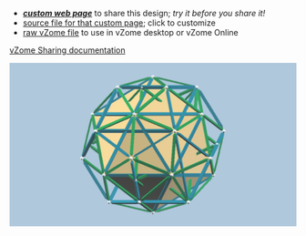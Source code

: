 
 - [***custom web page***][post] to share this design; *try it before you share it!*
 - [source file for that custom page][source]; click to customize
 - [raw vZome file][raw] to use in vZome desktop or vZome Online

[vZome Sharing documentation](https://vzome.github.io/vzome/sharing.html#how-it-works)

![Image](<Keplers-Kosmos-Icosahedron.png>)


[post]: <https://ThynStyx.github.io/vzome-sharing/2022/01/25/Keplers-Kosmos-Icosahedron-22-03-07.html>
[source]: <https://github.com/ThynStyx/vzome-sharing/edit/main/_posts/2022-01-25-Keplers-Kosmos-Icosahedron-22-03-07.md>
[raw]: <https://raw.githubusercontent.com/ThynStyx/vzome-sharing/main/2022/01/25/22-03-07-Keplers-Kosmos-Icosahedron/Keplers-Kosmos-Icosahedron.vZome>